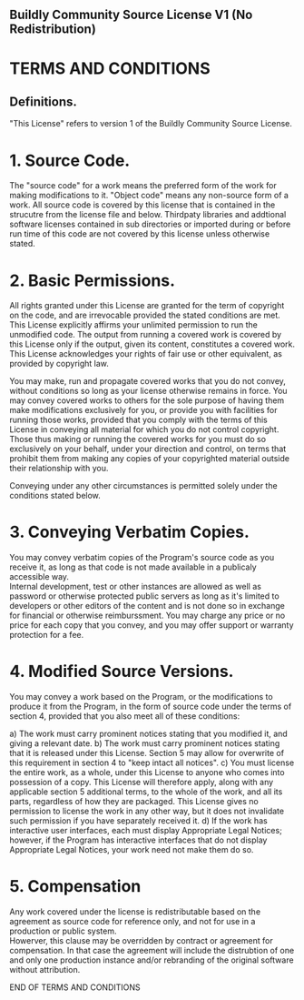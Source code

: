 ## Buildly Community Source License V1 (No Redistribution)

# TERMS AND CONDITIONS
## Definitions.
"This License" refers to version 1 of the Buildly Community Source License.


# 1. Source Code.
The "source code" for a work means the preferred form of the work for making modifications to it. "Object code" means any non-source form of a work.  All source code
is covered by this license that is contained in the strucutre from the license file and below.  Thirdpaty libraries and addtional software licenses contained in 
sub directories or imported during or before run time of this code are not covered by this license unless otherwise stated.

# 2. Basic Permissions.
All rights granted under this License are granted for the term of copyright on the code, and are irrevocable provided the stated conditions are met. 
This License explicitly affirms your unlimited permission to run the unmodified code. The output from running a covered work is covered by this License 
only if the output, given its content, constitutes a covered work. This License acknowledges your rights of fair use or other equivalent, 
as provided by copyright law.

You may make, run and propagate covered works that you do not convey, without conditions so long as your license otherwise remains in force. You may convey 
covered works to others for the sole purpose of having them make modifications exclusively for you, or provide you with facilities for running those works, 
provided that you comply with the terms of this License in conveying all material for which you do not control copyright. Those thus making or running the 
covered works for you must do so exclusively on your behalf, under your direction and control, on terms that prohibit them from making any copies of your 
copyrighted material outside their relationship with you.

Conveying under any other circumstances is permitted solely under the conditions stated below.

# 3. Conveying Verbatim Copies.
You may convey verbatim copies of the Program's source code as you receive it, as long as that code is not made available in a publicaly accessible way.  
Internal development, test or other instances are allowed as well as password or otherwise protected public servers as long as it's limited to developers 
or other editors of the content and is not done so in exchange for financial or otherwise reimburssment.
You may charge any price or no price for each copy that you convey, and you may offer support or warranty protection for a fee.

# 4. Modified Source Versions.
You may convey a work based on the Program, or the modifications to produce it from the Program, in the form of source code under the terms of section 4, provided that you also meet all of these conditions:

a) The work must carry prominent notices stating that you modified it, and giving a relevant date.
b) The work must carry prominent notices stating that it is released under this License. Section 5 may allow for overwrite of this requirement in section 4 to "keep intact all notices".
c) You must license the entire work, as a whole, under this License to anyone who comes into possession of a copy. This License will therefore apply, along with any applicable section 5 additional terms, to the whole of the work, and all its parts, regardless of how they are packaged. This License gives no permission to license the work in any other way, but it does not invalidate such permission if you have separately received it.
d) If the work has interactive user interfaces, each must display Appropriate Legal Notices; however, if the Program has interactive interfaces that do not display Appropriate Legal Notices, your work need not make them do so.

# 5. Compensation
Any work covered under the license is redistributable based on the agreement as source code for reference only, and not for use in a production or public system.  
Howerver, this clause may be overridden by contract or agreement for compensation.  In that case the agreement will include the distrubtion of one and only one production instance
and/or rebranding of the original software without attribution.



END OF TERMS AND CONDITIONS
